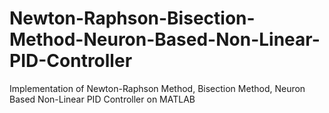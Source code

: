 # Newton-Raphson-Bisection-Method-Neuron-Based-Non-Linear-PID-Controller
Implementation of Newton-Raphson Method, Bisection Method, Neuron Based Non-Linear PID Controller on MATLAB

